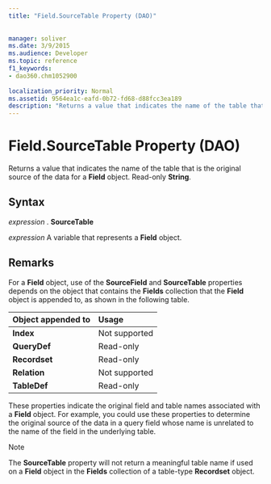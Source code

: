 ```yaml
---
title: "Field.SourceTable Property (DAO)"
 
 
manager: soliver
ms.date: 3/9/2015
ms.audience: Developer
ms.topic: reference
f1_keywords:
- dao360.chm1052900
  
localization_priority: Normal
ms.assetid: 9564ea1c-eafd-0b72-fd68-d88fcc3ea189
description: "Returns a value that indicates the name of the table that is the original source of the data for a Field object. Read-only String ."
---
```


# Field.SourceTable Property (DAO)

Returns a value that indicates the name of the table that is the original source of the data for a **Field** object. Read-only **String**. 
  
## Syntax

 *expression*  . **SourceTable**
  
 *expression*  A variable that represents a **Field** object. 
  
## Remarks

For a **Field** object, use of the **SourceField** and **SourceTable** properties depends on the object that contains the **Fields** collection that the **Field** object is appended to, as shown in the following table. 
  
|**Object appended to**|**Usage**|
|:-----|:-----|
|**Index** <br/> |Not supported  <br/> |
|**QueryDef** <br/> |Read-only  <br/> |
|**Recordset** <br/> |Read-only  <br/> |
|**Relation** <br/> |Not supported  <br/> |
|**TableDef** <br/> |Read-only  <br/> |
   
These properties indicate the original field and table names associated with a **Field** object. For example, you could use these properties to determine the original source of the data in a query field whose name is unrelated to the name of the field in the underlying table. 
  
> [!NOTE]
> The **SourceTable** property will not return a meaningful table name if used on a **Field** object in the **Fields** collection of a table-type **Recordset** object. 
  

